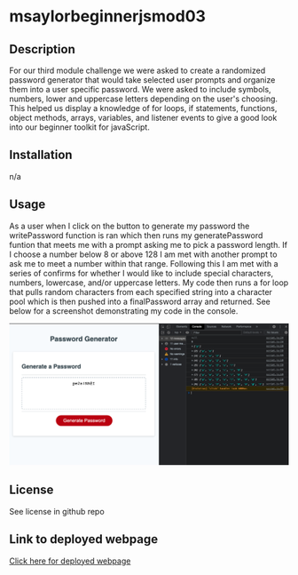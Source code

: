 # msaylorbeginnerjsmod03

## Description

For our third module challenge we were asked to create a randomized password generator that would take selected user prompts and organize them into a user specific password. We were asked to include symbols, numbers, lower and uppercase letters depending on the user's choosing. This helped us display a knowledge of for loops, if statements, functions, object methods, arrays, variables, and listener events to give a good look into our beginner toolkit for javaScript.


## Installation

n/a

## Usage

As a user when I click on the button to generate my password the writePassword function is ran which then runs my generatePassword funtion that meets me with a prompt asking me to pick a password length. If I choose a number below 8 or above 128 I am met with another prompt to ask me to meet a number within that range. Following this I am met with a series of confirms for whether I would like to include special characters, numbers, lowercase, and/or uppercase letters. My code then runs a for loop that pulls random characters from each specified string into a character pool which is then pushed into a finalPassword array and returned. See below for a screenshot demonstrating my code in the console.

![Screenshot of console](/Assets/Images/Screen%20Shot%202022-12-12%20at%201.13.03%20PM.png)


## License

See license in github repo


## Link to deployed webpage

[Click here for deployed webpage](https://msaylorphila.github.io/msaylorbeginnerjsmod03/)



